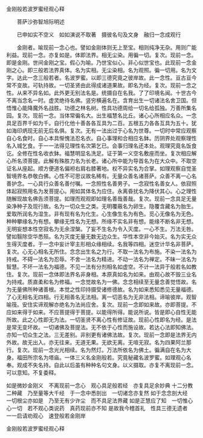 


金刚般若波罗蜜经观心释

　　菩萨沙弥智旭际明述

　　已申如实不空义　如如演说不取著　摄彼名句及文身　融归一念成观行

　　金刚者。喻现前一念心也。譬如金刚体则无上至宝。相则纯净无杂。用则广能利益。现前一念。亦复如是。体即法界。相无尘染。用徧一切。复次。现前一念。即是金刚。世间金刚之宝。假心为喻。乃世宝似心。非心似世宝也。此现前一念金刚之心。即三般若法界真体。名为实相。无尘染相。名为观照。徧一切用。名为文字。达此一念三般若者。名波罗蜜。以即三德究竟之彼岸故。此一念性。亘古亘今常不变故。可轨持故。一切圣贤由此得成诸道果故。即名为经。复次。现前一念之性。从来不异名如。此外更无别法名是。统摄自在名我。了了印境名闻。十世古今不离当念名一时。虚灵绝待名佛。竖穷横遍名在。含育出生一切诸法名舍卫国。但悟惟心能降魔外名战胜。功德之林名树。性具功德周给一切名给孤独。万善所集名园。复次。现前一念。当体常徧名大。出生福慧名比丘。诸心心所相应名众。一念具足百界千如为千。自行化他十善各各互具为二百。五根五力各各互具为五十。犹如海印炳现无前无后名俱。复次。无有一法出过于心名为世尊。一切时中常应观察自心名食时。自心本具惭愧法忍名衣。自心事理和合相应名鉢。历阴界处观察理性名入城乞食。于一一法得见理性名次第乞已。会事归理名还本处。观理究竟名饭食讫。全修在性名收衣鉢。福慧明显名洗足。证于第一义空名敷座而坐。复次相应解心所名须菩提。此解有殊胜力名为长老。诸心所中能为导首名为在大众中。不取空证名从座起。顺方便道名偏袒右肩右膝著地。权不异实名为合掌。如理观察自觉圣智境界名恭敬白佛。心性不可思议故名稀有。无量众善名诸菩萨。众善不离一心名善护念。一心具行众善名善付嘱。一念照性名善男子。一念寂性名善女人。依寂照体起寂照用名为发菩提心。用如其体名为应住。永离昏扰名为降伏其心。心之理性随解现故名佛告须菩提。如理而观观即如理名善哉善哉。复次。现前一念具足无量染净种子及现行故。名为一切众生之类。无明覆蔽名为卵生。隐覆含藏名为胎生。爱取所润名为湿生。非有现有名为化生。心生像生名为有色。觅心无像名为无色。种种攀缘名为有想。攀缘无性名为无想。所缘不实名非有想。能缘不断名非无想。无明妄想本性空寂名为无余涅槃。了妄不生名为令入灭度。一心不生。万法无咎。譬如翳除空华悉殒。名为灭度无量无数无边众生。华性本空非今始灭。名为实无众生得灭度者。于一念中妄计宰主形相众缘相续。名我等四相。迷空计华名非菩萨。复次。心无心相名无所住。念念出生名之为行。不取一法名为布施。不染一法名为持戒。不碍一法名为忍辱。不舍一法名为精进。不动一法名为禅定。不昧一法名为智慧。不坏一法名为福德。不见一法有分剂相名如虚空。不计一法异于般若名如教住。复次。现前一念体即法界名非身相。本原真如名为如来。由观心故不毁三业名为持戒。质直柔和名为修福。一念觉故名为一佛。念念相续至无量念善觉悟故。名为无量佛所种诸善根。本觉之性印持摄受诸修德故。名为如来悉知悉见无量福德。了心无相名无四相。行无相善名无法相。离一切恶名为无非法相。谛喻彼岸。观智喻筏。安住实谛观解亦绝名为法尚应舍。复次。现前一念即如来故。亦即菩提。不应如来得于如来。不应菩提得于菩提。以能得所得。能说所说。皆是即心自性无能所故。此之心性即无为法。一切圣贤不离心性有修证故。现前心性即名为经。是法是常无变坏故。一切诸佛及菩提法。无不依于心性而施设故。若达心法即知佛法。亦知一切众生之法。三无差别。非别更有诸佛法故。复次。现前一念即是法界无内外故。故无出入。亦无往来。无道无果。无欲无离。无喧无寂。名为四果阿兰那行。复次。现前一念光光相续。名为然灯。万法所依名为佛土。徧满自在名为大身。福田所宗名为塔庙。一体三义名金刚般若。究竟秘藏名波罗蜜。如理观心名奉。观成不失名持。自此以后虽有种种名句文身。以义摄取。亦复不离现前一念。可以意知。不复委释。

如是微妙金刚义　不离现前一念心　观心具足般若经　亦复具足余妙典
十二分教二种藏　乃至量等大千经　于一念中悉剖出　一切诸念亦复然
如于念念剖大经　一切根尘亦如是　乃至无有少许尘　而不具足法界藏
如是正慧应了知　一切惟心心一切　若不观心类说药　真药现前亦不知
是故我今稽首礼　性具三德无遗者　一一启请劝观心　速登般若金刚岸

金刚般若波罗蜜经观心释





